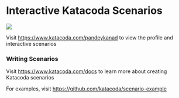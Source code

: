 # Interactive Katacoda Scenarios

[![](http://shields.katacoda.com/katacoda/pandeykanad/count.svg)](https://www.katacoda.com/pandeykanad "Get your profile on Katacoda.com")

Visit https://www.katacoda.com/pandeykanad to view the profile and interactive scenarios

### Writing Scenarios
Visit https://www.katacoda.com/docs to learn more about creating Katacoda scenarios

For examples, visit https://github.com/katacoda/scenario-example
